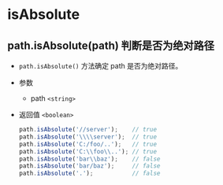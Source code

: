 # isAbsolute

## path.isAbsolute(path) 判断是否为绝对路径

*   `path.isAbsolute()` 方法确定 path 是否为绝对路径。

*   参数

    *   path `<string>`

*   返回值 `<boolean>`

    ```javascript
    path.isAbsolute('//server');    // true
    path.isAbsolute('\\\\server');  // true
    path.isAbsolute('C:/foo/..');   // true
    path.isAbsolute('C:\\foo\\..'); // true
    path.isAbsolute('bar\\baz');    // false
    path.isAbsolute('bar/baz');     // false
    path.isAbsolute('.');           // false
    ```
